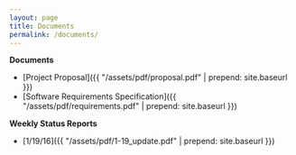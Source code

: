 ```yaml
---
layout: page
title: Documents
permalink: /documents/
---
```


**Documents**

* [Project Proposal]({{ "/assets/pdf/proposal.pdf" | prepend: site.baseurl }})
* [Software Requirements Specification]({{ "/assets/pdf/requirements.pdf" | prepend: site.baseurl }})

**Weekly Status Reports**

* [1/19/16]({{ "/assets/pdf/1-19_update.pdf" | prepend: site.baseurl }})